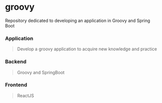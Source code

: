 # groovy
Repository dedicated to developing an application in Groovy and Spring Boot

### Application
> Develop a groovy application to acquire new knowledge and practice

### Backend
> Groovy and SpringBoot

### Frontend
> ReactJS
